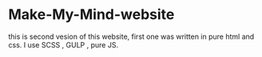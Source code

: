 # Make-My-Mind-website

this is second vesion of this website, first one was written in pure html and css.
I use SCSS , GULP , pure JS.



